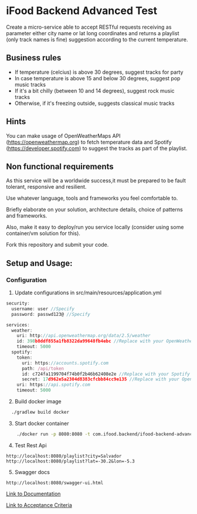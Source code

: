 # iFood Backend Advanced Test

Create a micro-service able to accept RESTful requests receiving as parameter either city name or lat long coordinates and returns a playlist (only track names is fine) suggestion according to the current temperature.

## Business rules

* If temperature (celcius) is above 30 degrees, suggest tracks for party
* In case temperature is above 15 and below 30 degrees, suggest pop music tracks
* If it's a bit chilly (between 10 and 14 degrees), suggest rock music tracks
* Otherwise, if it's freezing outside, suggests classical music tracks 

## Hints

You can make usage of OpenWeatherMaps API (https://openweathermap.org) to fetch temperature data and Spotify (https://developer.spotify.com) to suggest the tracks as part of the playlist.

## Non functional requirements

As this service will be a worldwide success,it must be prepared to be fault tolerant, responsive and resilient.

Use whatever language, tools and frameworks you feel comfortable to.

Briefly elaborate on your solution, architecture details, choice of patterns and frameworks.

Also, make it easy to deploy/run you service locally (consider using some container/vm solution for this).

Fork this repository and submit your code.


## Setup and Usage:
### Configuration
  1. Update configurations in src/main/resources/application.yml
  
  ```javascript
  security:
    username: user //Specify
    password: passwd123@ //Specify
  
  services:
    weather:
      uri: http://api.openweathermap.org/data/2.5/weather
      id: 398b8ddf855a1fb8322da99648fb4ebc //Replace with your OpenWeather AppID
      timeout: 5000
    spotify:
      token:
        uri: https://accounts.spotify.com
        path: /api/token
        id: c724fa1199704f74b0f2b46b62408e2e //Replace with your Spotify ClientId
        secret: 17d962e5a2304d8383cfcbb84cc9e135 //Replace with your OpenWeather ClientSecret
      uri: https://api.spotify.com
      timeout: 5000
  ```
  
  2. Build docker image
  ```bash
    ./gradlew build docker
  ```
  
  3. Start docker container
  ```bash
      ./docker run -p 8080:8080 -t com.ifood.backend/ifood-backend-advanced-test
  ```
  
  4. Test Rest Api
  ```http
  http://localhost:8080/playlist?city=Salvador
  http://localhost:8080/playlist?lat=-30.2&lon=-5.3
  ```
  
  5. Swagger docs
  ```http
  http://localhost:8080/swagger-ui.html
   ```
   
  [Link to Documentation](./documentation.md)
  
  [Link to Acceptance Criteria](./acceptancecriteria.md)